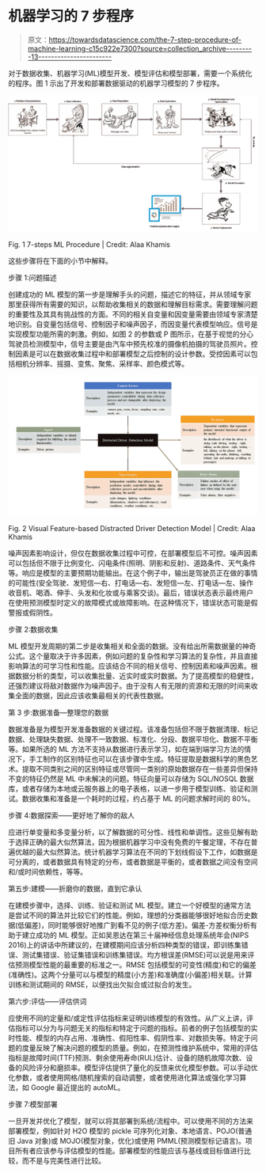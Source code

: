 # 机器学习的 7 步程序

> 原文：<https://towardsdatascience.com/the-7-step-procedure-of-machine-learning-c15c922e7300?source=collection_archive---------13----------------------->

对于数据收集、机器学习(ML)模型开发、模型评估和模型部署，需要一个系统化的程序。图 1 示出了开发和部署数据驱动的机器学习模型的 7 步程序。

![](img/6629a04e06d28099a9e006308ebf33ed.png)

Fig. 1 7-steps ML Procedure | Credit: Alaa Khamis

这些步骤将在下面的小节中解释。

步骤 1:问题描述

创建成功的 ML 模型的第一步是理解手头的问题，描述它的特征，并从领域专家那里获得所有需要的知识，以帮助收集相关的数据和理解目标需求。需要理解问题的重要性及其具有挑战性的方面。不同的相关自变量和因变量需要由领域专家清楚地识别。自变量包括信号、控制因子和噪声因子，而因变量代表模型响应。信号是实现模型功能所需的刺激。例如，如图 2 的参数或 P 图所示，在基于视觉的分心驾驶员检测模型中，信号主要是由汽车中预先校准的摄像机拍摄的驾驶员照片。控制因素是可以在数据收集过程中和部署模型之后控制的设计参数。受控因素可以包括相机分辨率、摇摄、变焦、聚焦、采样率、颜色模式等。

![](img/a09b8f1f948f30dac6dba5b296a39e8a.png)

Fig. 2 Visual Feature-based Distracted Driver Detection Model | Credit: Alaa Khamis

噪声因素影响设计，但仅在数据收集过程中可控，在部署模型后不可控。噪声因素可以包括但不限于比例变化、闪电条件(照明、阴影和反射)、道路条件、天气条件等。响应是模型的主要预期功能输出。在这个例子中，输出是驾驶员正在做的事情的可能性(安全驾驶、发短信—右、打电话—右、发短信—左、打电话—左、操作收音机、喝酒、伸手、头发和化妆或与乘客交谈)。最后，错误状态表示最终用户在使用预测模型时定义的故障模式或故障影响。在这种情况下，错误状态可能是假警报或假阴性。

步骤 2:数据收集

ML 模型开发周期的第二步是收集相关和全面的数据。没有给出所需数据量的神奇公式。这个量取决于许多因素，例如问题的复杂性和学习算法的复杂性，并且直接影响算法的可学习性和性能。应该结合不同的相关信号、控制因素和噪声因素。根据数据分析的类型，可以收集批量、近实时或实时数据。为了提高模型的稳健性，还强烈建议将敌对数据作为噪声因子。由于没有人有无限的资源和无限的时间来收集全面的数据，因此应该收集最相关的代表性数据。

第 3 步:数据准备—整理您的数据

数据准备是为模型开发准备数据的关键过程。该准备包括但不限于数据清理、标记数据、处理缺失数据、处理不一致数据、标准化、分段、数据平坦化、数据不平衡等。如果所选的 ML 方法不支持从数据进行表示学习，如在端到端学习方法的情况下，手工制作的区别特征也可以在该步骤中生成。特征提取是数据科学的黑色艺术。提取不同类别之间的区别特征或尽管同一类别的原始数据存在一些差异但保持不变的特征仍然是 ML 中未解决的问题。特征向量可以存储为 SQL/NOSQL 数据库，或者存储为本地或云服务器上的电子表格，以进一步用于模型训练、验证和测试。数据收集和准备是一个耗时的过程，约占基于 ML 的问题求解时间的 80%。

步骤 4:数据探索——更好地了解你的敌人

应进行单变量和多变量分析，以了解数据的可分性、线性和单调性。这些见解有助于选择正确的最大似然算法，因为根据机器学习中没有免费的午餐定理，不存在普遍优越的最大似然算法。统计机器学习算法在不同的下划线假设下工作，如数据是可分离的，或者数据具有特定的分布，或者数据是平衡的，或者数据之间没有空间和/或时间依赖性，等等。

第五步:建模——折磨你的数据，直到它承认

在建模步骤中，选择、训练、验证和测试 ML 模型。建立一个好模型的通常方法是尝试不同的算法并比较它们的性能。例如，理想的分类器能够很好地拟合历史数据(低偏差)，同时能够很好地推广到看不见的例子(低方差)。偏差-方差权衡分析有助于建立成功的 ML 模型。正如吴恩达在第三十届神经信息处理系统年会(NIPS 2016)上的讲话中所建议的，在建模期间应该分析四种类型的错误，即训练集错误、测试集错误、验证集错误和训练集错误。均方根误差(RMSE)可以说是用来评估预测模型性能的最重要的标准之一。RMSE 包括模型的可变性(精度)和它的偏差(准确性)。这两个分量可以与模型的精度(小方差)和准确度(小偏差)相关联。计算训练和测试期间的 RMSE，以便找出欠拟合或过拟合的发生。

第六步:评估——评估供词

应使用不同的定量和/或定性评估指标来证明训练模型的有效性。从广义上讲，评估指标可以分为与问题无关的指标和特定于问题的指标。前者的例子包括模型的实时性能、模型的内存占用、准确性、假阳性率、假阴性率、对数损失等。特定于问题的度量反映了解决问题的模型的质量。例如，在预测性维护系统中，常用的评估指标是故障时间(TTF)预测、剩余使用寿命(RUL)估计、设备的随机故障次数、设备的风险评分和磨损率。模型评估提供了量化的反馈来优化模型参数。可以手动优化参数，或者使用网格/随机搜索的自动调整，或者使用进化算法或强化学习算法，如 Google 最近提出的 autoML。

步骤 7:模型部署

一旦开发并优化了模型，就可以将其部署到系统/流程中。可以使用不同的方法来部署模型，例如针对 H2O 模型的 pickle 可序列化对象、本地语言、POJO(普通旧 Java 对象)或 MOJO(模型对象，优化)或使用 PMML(预测模型标记语言)。项目所有者应该参与评估模型的性能。部署模型的性能应该与基线或目标值进行比较，而不是与完美性进行比较。